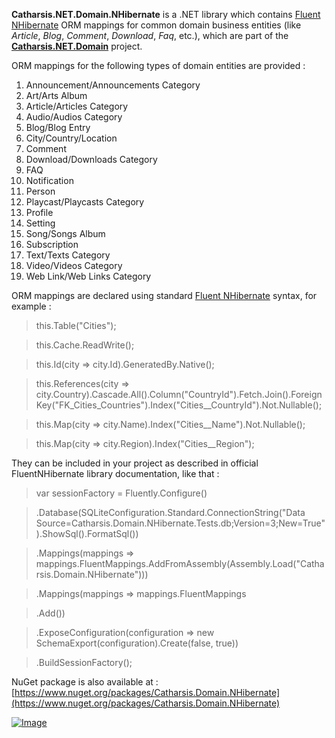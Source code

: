 **Catharsis.NET.Domain.NHibernate** is a .NET library which contains [Fluent NHibernate](http://www.fluentnhibernate.org) ORM mappings for common domain business entities (like _Article_, _Blog_, _Comment_, _Download_, _Faq_, etc.), which are part of the **[Catharsis.NET.Domain](https://github.com/prokhor-ozornin/Catharsis.NET.Domain)** project.

ORM mappings for the following types of domain entities are provided :

1. Announcement/Announcements Category
2. Art/Arts Album
3. Article/Articles Category
4. Audio/Audios Category
5. Blog/Blog Entry
6. City/Country/Location
7. Comment
8. Download/Downloads Category
9. FAQ
10. Notification
11. Person
12. Playcast/Playcasts Category
13. Profile
14. Setting
15. Song/Songs Album
16. Subscription
17. Text/Texts Category
18. Video/Videos Category
19. Web Link/Web Links Category

ORM mappings are declared using standard [Fluent NHibernate](http://www.fluentnhibernate.org) syntax, for example :

> this.Table("Cities");

> this.Cache.ReadWrite();

> this.Id(city => city.Id).GeneratedBy.Native();

> this.References(city => city.Country).Cascade.All().Column("CountryId").Fetch.Join().ForeignKey("FK_Cities_Countries").Index("Cities__CountryId").Not.Nullable();

> this.Map(city => city.Name).Index("Cities__Name").Not.Nullable();

> this.Map(city => city.Region).Index("Cities__Region");

They can be included in your project as described in official FluentNHibernate library documentation, like that :

> var sessionFactory = Fluently.Configure()

> .Database(SQLiteConfiguration.Standard.ConnectionString("Data Source=Catharsis.Domain.NHibernate.Tests.db;Version=3;New=True").ShowSql().FormatSql())

> .Mappings(mappings => mappings.FluentMappings.AddFromAssembly(Assembly.Load("Catharsis.Domain.NHibernate")))

> .Mappings(mappings => mappings.FluentMappings

> .Add<CityMapping>())

> .ExposeConfiguration(configuration => new SchemaExport(configuration).Create(false, true))

> .BuildSessionFactory();

NuGet package is also available at : [https://www.nuget.org/packages/Catharsis.Domain.NHibernate](https://www.nuget.org/packages/Catharsis.Domain.NHibernate)

[![Image](https://www.paypalobjects.com/en_US/i/btn/btn_donateCC_LG.gif)](https://www.paypal.com/cgi-bin/webscr?cmd=_s-xclick&hosted_button_id=APHM8MU9N76V8 "Donate")